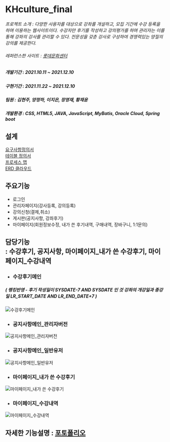 # KHculture_final
_프로젝트 소개 : 다양한 사용자를 대상으로 강좌를 개설하고, 모집 기간에 수강 등록을 하며 이용하는 웹사이트이다. 수강자만 후기를 작성하고 강의평가를 하며 관리자는 이를 통해 강좌의 강사를 관리할 수 있다. 전문성을 갖춘 강사로 구성하여 경쟁력있는 양질의 강의를 제공한다._
###### 레퍼런스한 사이트 : [롯데문화센터](https://culture.lotteshopping.com/index.do)
##### 개발기간 : 2021.10.11 ~ 2021.12.10
##### 구현기간 : 2021.11.22 ~ 2021.12.10
##### 팀원 : 김현주, 양정하, 이지은, 장영재, 황재윤
##### 개발환경 : CSS, HTML5, JAVA, JavaScript, MyBatis, Oracle Cloud, Spring boot
## 설계
[요구사항정의서](https://docs.google.com/spreadsheets/d/18Lmczn86WcsX5lbNCX35jql6p2657HRvTGQ7Zm5Lq_g/edit#gid=0) <br>
[테이블 정의서](https://docs.google.com/spreadsheets/d/18Lmczn86WcsX5lbNCX35jql6p2657HRvTGQ7Zm5Lq_g/edit#gid=1654615687) <br>
[프로세스 맵](https://app.diagrams.net/#G1TPC3d-LJp-VAR7Fh8Tm20O9Yt9ltVx9k) <br>
[ERD 클라우드](https://www.erdcloud.com/d/LrK2KTZodc9zwJnj5) <br>
## 주요기능
+ 로그인
+ 관리자페이지(강사등록, 강의등록)
+ 강의신청(결제,취소)
+ 게시판(공지사항, 강좌후기)
+ 마이페이지(회원정보수정, 내가 쓴 후기내역, 구매내역, 장바구니, 1:1문의)
## 담당기능 <br> : 수강후기, 공지사항, 마이페이지_내가 쓴 수강후기, 마이페이지_수강내역
+ ### 수강후기메인
##### ( 랭킹반영 - 후기 작성일이 SYSDATE-7 AND SYSDATE 인 것 강좌의 개강일과 종강일 LR_START_DATE AND LR_END_DATE+7 )
![수강후기메인](https://user-images.githubusercontent.com/88296704/146856514-f567033e-2f1c-4153-ac85-4ab1b18a523f.png)
+ ### 공지사항메인_관리자버전
![공지사항메인_관리자버전](https://user-images.githubusercontent.com/88296704/146857090-84c05d3e-a415-46d1-ab3a-7255e9ffb91e.png)
+ ### 공지사항메인_일반유저
![공지사항메인_일반유저](https://user-images.githubusercontent.com/88296704/146857159-2ff607a6-1f2e-44af-8de5-409eec1532e2.png)
+ ### 마이페이지_내가 쓴 수강후기
![마이페이지_내가 쓴 수강후기](https://user-images.githubusercontent.com/88296704/146857519-03c4873c-6e9f-464c-a4b1-51b3fb791f62.PNG)
+ ### 마이페이지_수강내역
![마이페이지_수강내역](https://user-images.githubusercontent.com/88296704/146857566-9bab0e23-e778-4203-8a71-e16a0134a456.png)

## 자세한 기능설명 : [포토폴리오](https://www.notion.so/b17319afa9c34998b6c0250da4676537)
